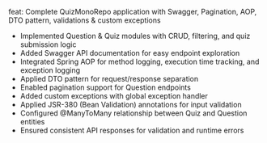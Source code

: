 feat: Complete QuizMonoRepo application with Swagger, Pagination, AOP, DTO pattern, validations & custom exceptions

- Implemented Question & Quiz modules with CRUD, filtering, and quiz submission logic
- Added Swagger API documentation for easy endpoint exploration
- Integrated Spring AOP for method logging, execution time tracking, and exception logging
- Applied DTO pattern for request/response separation
- Enabled pagination support for Question endpoints
- Added custom exceptions with global exception handler
- Applied JSR-380 (Bean Validation) annotations for input validation
- Configured @ManyToMany relationship between Quiz and Question entities
- Ensured consistent API responses for validation and runtime errors
